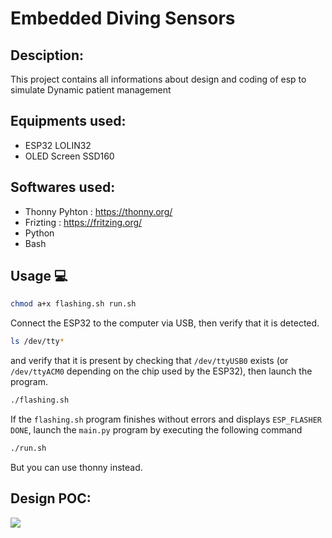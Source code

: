 # Embedded Diving Sensors

## Desciption: 

This project contains all informations about design and coding of esp to simulate Dynamic patient management

## Equipments used: 

- ESP32 LOLIN32
- OLED Screen SSD160

## Softwares used: 

- Thonny Pyhton : https://thonny.org/
- Frizting : https://fritzing.org/
- Python
- Bash

## Usage 💻

```bash
chmod a+x flashing.sh run.sh
```
Connect the ESP32 to the computer via USB, then verify that it is detected.

```bash
ls /dev/tty*
``` 

and verify that it is present by checking that `/dev/ttyUSB0` exists (or `/dev/ttyACM0` depending on the chip used by the ESP32), then launch the program.

```bash
./flashing.sh
```

If the `flashing.sh` program finishes without errors and displays `ESP_FLASHER DONE`, launch the `main.py` program by executing the following command

```bash
./run.sh
```

But you can use thonny instead.

## Design POC: 

<img src="[https://github.com/Bl4ck-Mesa-Lab/General-Electronics/blob/main/Pictures/Example.png](https://github.com/Bl4ck-Mesa-Lab/General-Electronics/blob/main/Dynamic_Patient_Management/Pictures/Example.png)"/>
